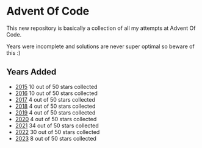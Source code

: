 Advent Of Code
==============

This new repository is basically a collection of all my attempts at Advent Of Code.

Years were incomplete and solutions are never super optimal so beware of this :)

Years Added
-----------

- [2015](./2015/) 10 out of 50 stars collected
- [2016](./2016/) 10 out of 50 stars collected
- [2017](./2017/) 4 out of 50 stars collected
- [2018](./2018/) 4 out of 50 stars collected
- [2019](./2019/) 4 out of 50 stars collected
- [2020](./2020/) 4 out of 50 stars collected
- [2021](./2021/) 34 out of 50 stars collected
- [2022](./2022/) 30 out of 50 stars collected
- [2023](./2023/) 8 out of 50 stars collected